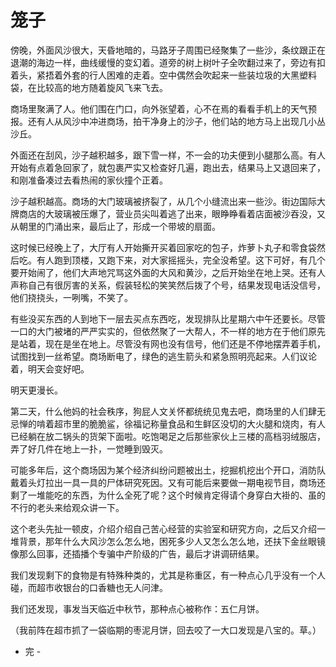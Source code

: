 # 笼子

傍晚，外面风沙很大，天昏地暗的，马路牙子周围已经聚集了一些沙，条纹跟正在退潮的海边一样，曲线缓慢的变幻着。道旁的树上树叶子全吹翻过来了，旁边有扣着头，紧捂着外套的行人困难的走着。空中偶然会吹起来一些装垃圾的大黑塑料袋，在比较高的地方随着旋风飞来飞去。

商场里聚满了人。他们围在门口，向外张望着，心不在焉的看看手机上的天气预报。还有人从风沙中冲进商场，拍干净身上的沙子，他们站的地方马上出现几小丛沙丘。

外面还在刮风，沙子越积越多，跟下雪一样，不一会的功夫便到小腿那么高。有人开始有点着急回家了，就包裹严实又检查好几遍，跑出去，结果马上又退回来了，和刚准备凑过去看热闹的家伙撞个正着。

沙子越积越高。商场的大门玻璃被挤裂了，从几个小缝流出来一些沙。街边国际大牌商店的大玻璃被压爆了，营业员尖叫着逃了出来，眼睁睁看着店面被沙吞没，又从朝里的门涌出来，最后止了，形成一个带坡的扇面。

这时候已经晚上了，大厅有人开始撕开买着回家吃的包子，炸萝卜丸子和零食袋然后吃。有人跑到顶楼，又跑下来，对大家摇摇头，完全没希望。这下可好，有几个要开始闹了，他们大声地咒骂这外面的大风和黄沙，之后开始坐在地上哭。还有人声称自己有很厉害的关系，假装轻松的笑笑然后拨了个号，结果发现电话没信号，他们挠挠头，一咧嘴，不笑了。

有些没买东西的人到地下一层去买点东西吃，发现排队比星期六中午还要长。尽管一口的大门被堵的严严实实的，但依然聚了一大帮人，不一样的地方在于他们原先是站着，现在是坐在地上。尽管没有网也没有信号，他们还是不停地摆弄着手机，试图找到一丝希望。商场断电了，绿色的逃生箭头和紧急照明亮起来。人们议论着，明天会变好吧。

明天更漫长。

第二天，什么他妈的社会秩序，狗屁人文关怀都统统见鬼去吧，商场里的人们肆无忌惮的啃着超市里的脆脆鲨，徐福记称量食品和生鲜区没切的大火腿和烧肉，有人已经躺在放二锅头的货架下面啦。吃饱喝足之后那些家伙上三楼的高档羽绒服店，弄了好几件在地上一扑，一觉睡到毁灭。

可能多年后，这个商场因为某个经济纠纷问题被出土，挖掘机挖出个开口，消防队戴着头灯拉出一具一具的尸体研究死因。又有可能后来要做一期电视节目，商场还剩了一堆能吃的东西，为什么全死了呢？这个时候肯定得请个身穿白大褂的、虽的不行的老头来给观众讲一下。

这个老头先扯一顿皮，介绍介绍自己苦心经营的实验室和研究方向，之后又介绍一堆背景，那年什么大风沙怎么怎么地，困死多少人又怎么怎么地，还扶下金丝眼镜像那么回事，还插播个专骗中产阶级的广告，最后才讲调研结果。

我们发现剩下的食物是有特殊种类的，尤其是称重区，有一种点心几乎没有一个人碰，而超市收银台的口香糖也无人问津。

我们还发现，事发当天临近中秋节，那种点心被称作：五仁月饼。

（我前阵在超市抓了一袋临期的枣泥月饼，回去咬了一大口发现是八宝的。草。）

- 完 -
